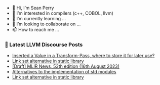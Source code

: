 - 👋 Hi, I’m Sean Perry
- 👀 I’m interested in compilers (c++, COBOL, llvm)
- 🌱 I’m currently learning ...
- 💞️ I’m looking to collaborate on ...
- 📫 How to reach me ...

<!---
s66perry/s66perry is a ✨ special ✨ repository because its `README.md` (this file) appears on your GitHub profile.
You can click the Preview link to take a look at your changes.
--->
### 📕 Latest LLVM Discourse Posts

<!-- DISCOURSE-LLVM:START -->
- [Inserted a Value in a Transform-Pass, where to store it for later use?](https://discourse.llvm.org/t/inserted-a-value-in-a-transform-pass-where-to-store-it-for-later-use/72806#post_1)
- [Link set alternative in static library](https://discourse.llvm.org/t/link-set-alternative-in-static-library/72804#post_4)
- [[Draft] MLIR News, 53th edition &lpar;16th August 2023&rpar;](https://discourse.llvm.org/t/draft-mlir-news-53th-edition-16th-august-2023/72805#post_1)
- [Alternatives to the implementation of std modules](https://discourse.llvm.org/t/alternatives-to-the-implementation-of-std-modules/71958#post_13)
- [Link set alternative in static library](https://discourse.llvm.org/t/link-set-alternative-in-static-library/72804#post_3)
<!-- DISCOURSE-LLVM:END -->
